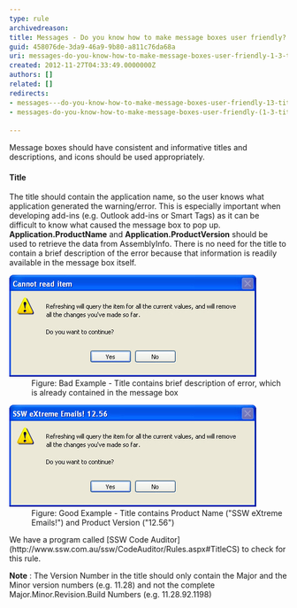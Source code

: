 ```yaml
---
type: rule
archivedreason: 
title: Messages - Do you know how to make message boxes user friendly? (1/3 Titles)
guid: 458076de-3da9-46a9-9b80-a811c76da68a
uri: messages-do-you-know-how-to-make-message-boxes-user-friendly-1-3-titles
created: 2012-11-27T04:33:49.0000000Z
authors: []
related: []
redirects:
- messages---do-you-know-how-to-make-message-boxes-user-friendly-13-titles
- messages-do-you-know-how-to-make-message-boxes-user-friendly-(1-3-titles)

---
```


Message boxes should have consistent and informative titles and descriptions, and icons should be used appropriately.

<!--endintro-->

#### Title

The title should contain the application name, so the user knows what application generated the warning/error. This is especially important when developing add-ins (e.g. Outlook add-ins or Smart Tags) as it can be difficult to know what caused the message box to pop up.  **Application.ProductName** and  **Application.ProductVersion** should be used to retrieve the data from AssemblyInfo. There is no need for the title to contain a brief description of the error because that information is readily available in the message box itself.
<dl class="badImage"><dt><img alt="Bad Title Example" src="../../assets/BadMsgTitle.jpg"></dt>
<dd>Figure: Bad Example - Title contains brief description of error, which is already contained in the message box</dd></dl><dl class="goodImage"><dt><img alt="Good Title Example" src="../../assets/GoodMsgTitle.jpg"></dt>
<dd>Figure: Good Example - Title contains Product Name ("SSW eXtreme Emails!") and Product Version ("12.56")</dd></dl>
We have a program called [SSW Code Auditor](http://www.ssw.com.au/ssw/CodeAuditor/Rules.aspx#TitleCS) to check for this rule.

 **Note** : The Version Number in the title should only contain the Major and the Minor version numbers (e.g. 11.28) and not the complete Major.Minor.Revision.Build Numbers (e.g. 11.28.92.1198)
